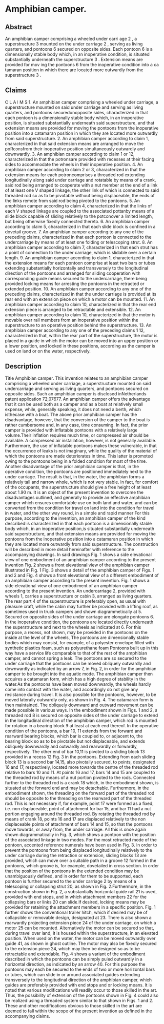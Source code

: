 # Amphibian camper.

## Abstract
An amphibian camper comprising a wheeled under carri age 2 , a superstructure 3 mounted on the under carriage 2 , serving as living quarters, and pontoons 6 secured on opposite sides. Each pontoon 6 is a dimensionally stable body which, in an inoperative condition, is situated substantially underneath the superstructure 3 . Extension means are provided for mov ing the pontoons 6 from the inoperative condition into a ca tamaran position in which there are located more outwardly from the superstructure 3 .

## Claims
C L A I M S 1. An amphibian camper comprising a wheeled under carriage, a superstructure mounted on said under carriage and serving as living quarters, and pontoons securedonopposite sides, characterized in that each pontoon is a dimensionally stable body which, in an inoperative position, is situated substantially underneath said superstructure, and that extension means are provided for moving the pontoons from the inoperative position into a catamaran position in which they are located more outwardly from said superstructure. 2. An amphibian camper according to claim 1, characterized in that said extension means are arranged to move the poRconsfrom their inoperative position simultaneously outwardly and downwardly. 3. An amphibian camper according to claim 1 or 12, characterized in that the potronsare provided with recesses at their facing sides to accommodate the wheels in their inoperative position. 4. An amphibian camper according to claim 2 or 3, characterized in that the extension means for each potroncomprises a threaded rod extending longitudinally along said under carriage and rotatable by means of a crank, said rod being arranged to cooperate with a nut member at the end of a link of at least one V shaped linkage, the other link of which is connected to said threaded rod so as to be pivotable without being displaceable, the ends of the links remote from said rod being pivoted to the pontoons. 5. An amphibian camper according to claim 4, characterized in that the links of each V shaped linkage are coupled to the associated pottanby means of a slide block capable of sliding relatively to the potconover a limited length, but being otherwise fixedly connected thereto. 6. An amphibian camper according to claim 5, characterized in that each slide block is confined in a dovetail groove. 7. An amphibian camper according to any one of the preceding claims, characterized in that each portoon is connected to the undercarriage by means of at least one folding or telescoping strut. 8. An amphibian camper according to claim 7, characterized in that each strut has a point of connection to the under carriage, which is slidable over a certain length. 9. An amphibian camper according to claim 1, characterized in that the extension means for each pontoon comprise at least two bars or tubes extending substantially horizontally and transversely to the longitudinal direction of the pontoons and arranged for sliding cooperation with corresponding guide means secured to the undercarriage, there being provided locking means for arresting the pontoons in the retracted or extended position. 10. An amphibian camper according to any one of the preceding claims, characterized in that the under carriage is provided at its rear end with an extension piece on which a motor can be mounted. 11. An amphibian camper according to claim 10, characterized in that the rear end extension piece is arranged to be retractable and extensible. 12. An amphibian camper according to claim 10, characterized in that the motor is movable over rail members from an inoperative position within the superstructure to an operative position behind the superstructure. 13. An amphibian camper according to any one of the preceding claims 1 12, characterized in that, within the rear part of the superstructure, the motor is placed in a guide in which the motor can be moved into an upper position or a lower position, and locked in these positions, according as the camper is used on land or on the water, respectively.

## Description
Title Amphibian camper. This invention relates to an amphibian camper comprising a wheeled under carriage, a superstructure mounted on said undercarriage and serving as living quarters, and pontoons secured on opposite sides. Such an amphibian camper is disclosed inNetherlands patent application 72,07677. An amphibian camper offers the advantage that it can be used both as a camper and as a boat at relatively small expense, while, generally speaking, it does not need a berth, which isthecase with a boat. The above prior amphibian camper has the disadvantage, however, that the conversion of the camper to the boat is rather cumbersome and, in any case, time consuming. In fact, the prior camper is provided with inflatable pontoons with a relatively large volume.Their inflation requires much time, or compressed air should be available. A compressed air installation, however, is not generally available. Furthermore, the use of inflatable pontoons makes these vulnerable, in that the occurrence of leaks is not imaginary, while the quality of the material of which the pontoons are made deteriorates in time. This latter is promoted owing to the pontoons being in a folded condition for most of the time. Another disadvantage of the prior amphibian camper is that, in the operative condition, the pontoons are positioned immediately next to the under carriage. The result is that, in the water, the amphibian forms a relatively tall and narrow whole, which is not very stable. In fact, for comfort of the occupants, the superstructure should give a free height of at least about 1.90 m. It is an object of the present invention to overcome the disadvantages outlined, and generally to provide an effective amphibian camper which ensures comfortable use on both land and water, and can be converted from the condition for travel on land into the condition for travel in water, and the other way round, in a simple and rapid manner For this purpose, according to the invention, an amphibian camper of the kind described is characterized in that each pontoon is a dimensionally stable body which, in an inoperative position,is situated substantially underneath said superstructure, and that extension means are provided for moving the pontoons from the inoperative position into a catamaran position in which they are located more outwardly from said superstructure. The construction will be described in more detail hereinafter with reference to the accompanying drawings. In said drawings Fig. 1 shows a side elevational view of one embodiment of an amphibian camper according to the present invention Fig. 2 shows a front elevational view of the amphibian camper illustrated in Fig. 1 Fig. 3 shows a detail of the amphibian camper of Figs. 1 and 2 and Fig. 4 shows a front elevational view of a different embodiment of an amphibian camper according to the present invention. Fig. 1 shows a side elevational view of one embodiment of an amphibian camper according to the present invention. An undercarriage 2, provided with wheels 1, carries a superstructure or cabin 3, arranged as living quarters. The rear part 4 of the superstructure is preferably open, as usual with pleasure craft, while the cabin may further be provided with a lifting roof, as sometimes used in truck campers and shown diagrammetically at 5. Secured on opposite sides of the under carriage are elongate pontoons 6. In the inoperative condition, the pontoons are located directly underneath the superstructure and next to the wheels as indicated at 6. For this purpose, a recess, not shown, may be provided in the pontoons on the inside at the level of the wheels, The pontoons are dimensionally stable bodies which may consist, for example, of a polyester envelope filled with synthetic plastics foam, such as polyurethane foam Pontoons built up in this way have a service life comparable to that of the rest of the amphibian camper, and cannot spring a leak. The pontoons are so secured to the under carriage that the pontoons can be moved obliquely outwardly and downwardly as indicated by an arrow 7, in Fig. 2, in order for the amphibian camper to be brought into the aquatic mode. The amphibian camper then acquires a catamaran form, which has a high degree of stability in the water.As the pontoons have been moved downwardly, the wheels hardly come into contact with the water, and accordingly do not give any resistance during travel. It is also possible for the pontoons, however, to be moved laterally outwardly only, as shown in Fig. 4. The catamaran form is then maintained. The obliquely downward and outward movement can be made possible in various ways. In the embodiment shown in Figs. 1 and 2, a threaded rod 8 is secured on opposite sides of the under carriage to extend in the longitudinal direction of the amphibian camper, which rod is mounted for rotation in a bearing block 9 at least at each end thereof. In the operative condition of the pontoons, a bar 10, 11 extends from the forward and rearward bearing blocks, which bar is coupled to, or adjacent to, the bearing block so as to be pivotable but not displaceable, and extends obliquely downwardly and outwardly and rearwardly or forwardly, respectively. The other end of bar 10,11 is pivoted to a sliding block 13 provided in a recess 12 Fig. 3 in the pontoons. Extending from each sliding block 13 is a second bar 14,15, also pivotally secured, to points, designated 16 and 17, respectively, located more towards the centre of the threaded rod relative to bars 10 and 11. At points 16 and 17, bars 14 and 15 are coupled to the threaded rod by means of a nut portion pivoted to the rods. Connected further to the threaded rod is a crank 18 which, in the embodiment shown, is situated at the forward end and may be detachable. Furthermore, in the embodiment shown, the threading on the forward part of the threaded rod should be opposite to the threading on the rearward part of the threaded rod. This is not necessary if, for example, point 17 were formed as a fixed, i.e. non displaceable, point of attachment for bar 15, and bar 11 had a nut portion engaging around the threaded rod. By rotating the threaded rod by means of crank 18, points 16 and 17 are displaced relatively to the non displaceable points of attachment of bars 14 and 15, so that the pontoons move towards, or away from, the under carriage. All this is once again shown diagrammatically in Fig. 3, which shows a pontoon with the position of the associated linkage in two modes. For the most retracted mode of the pontoon, accented reference numerals have been used in Fig. 3. In order to prevent the pontoons from being displaced longitudinally relatively to the under carriage during the retraction or extension, sliding blocks 13 are provided, which can move over a suitable path in a groove 12 formed in the pontoons, which groove is, for example, dovetailed in cross section. In order that the position of the pontoons in the extended condition may be unambiguously defined, and in order for them to be supported, each pontoon is further secured to the under carriage 2 by means of a telescoping or collapsing strut 20, as shown in Fig. 2.Furthermore, in the construction shown in Fig. 2, a substantially horizontal guide rail 21 is used, provided with end stops, and in which attachment members 22 for the collapsing bars or links 20 can slide.If desired, locking means may be provided for retaining the attachment members in a specific position. Fig. 1 further shows the conventional trailer hitch, which if desired may be of collapsible or removable design, designated at 23. There is also shown a rearwardly projecting extension piece 24 of the under carriage, on which a motor 25 can be mounted. Alternatively the motor can be secured so that, during travel over land, it is housed within the superstructure, in an elevated position. When used on the water, the motor can be moved outwardly over guide 41, as shown in ghost outline. The motor may also be fixedly secured to the extension piece 24, which may then be designed so as to be retractable and extendable. Fig. 4 shows a variant of the embodiment described in which the pontoons can be simply puled outwardly in a horizontal direction, as indicated by an arrow 40. For this purpose the pontoons may each be secured to the ends of two or more horizontal bars or tubes, which can slide in or around associated guides extending transversely to the longitudinal direction of the amphibian camper, which guides are preferably provided with end stops and or locking means. It is noted that various modifications will readily occur to those skilled in the art. Thus, the possibility of extension of the pontoons shown in Fig. 4 could also be realized using a threaded system similar to that shown in Figs. 1 and 2. These and other modifications obvious to those skilled in the art are deemed to fall within the scope of the present invention as defined in the accompanying claims.